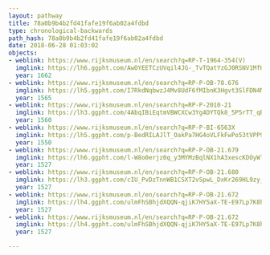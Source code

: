 ```yaml
---
layout: pathway
title: 78a0b9b4b2fd41fafe19f6ab02a4fdbd
type: chronological-backwards
path_hash: 78a0b9b4b2fd41fafe19f6ab02a4fdbd
date: 2018-06-28 01:03:02
objects:
- weblink: https://www.rijksmuseum.nl/en/search?q=RP-T-1964-354(V)
  imglink: https://lh6.ggpht.com/AwOYEETCzUVqil4JG-_TvTQatYzGJ0RSNV1MfHA6nFUzFK3QnQvJQqR-DzXSHmiD66Al9z-Q17cEVhjAy2mSj_ob5Q=s200
  year: 1662
- weblink: https://www.rijksmuseum.nl/en/search?q=RP-P-OB-78.676
  imglink: https://lh5.ggpht.com/I7RkdNqbwzJ4Mv8UdF6fMIbnK3Hgvt3SlFDN4MRRDjhIQq5OTeEUmTS62y9PUCOq4Wls79zHKJvvixH7gBFajQmCpGE=s200
  year: 1565
- weblink: https://www.rijksmuseum.nl/en/search?q=RP-P-2010-21
  imglink: https://lh3.ggpht.com/4AbqIBiEqtmVBWCXCw3Yg4DYTQk8_5P5rTT_qBigJIZitmVILY6dlhN07f3-8eCGnlvNMD6I8ie-jrQ55SsIicyQlg=s200
  year: 1560
- weblink: https://www.rijksmuseum.nl/en/search?q=RP-P-BI-6563X
  imglink: https://lh5.ggpht.com/p-BedRILAJlT_OakPa7HG4oVLFkFwPo53tVPP9Rm7U9VsHuEyCEbhSawkqoi-AhdTfVAqDkIdt-HYO8o6SQHjnjKWFY=s200
  year: 1550
- weblink: https://www.rijksmuseum.nl/en/search?q=RP-P-OB-21.679
  imglink: https://lh6.ggpht.com/l-W8o0erjz0q_y3MYMzBqlNX1hA3xescKDOyWlsHq-8vBWlrxMJE3N3CCIWEtKtGvpQewD2Ua5sVJ3O_pHBDsXIaDQU=s200
  year: 1527
- weblink: https://www.rijksmuseum.nl/en/search?q=RP-P-OB-21.680
  imglink: https://lh3.ggpht.com/cIU_PvDzTnnWB1CSXT2vSpwL_DxKr269HL9zy_Rrrwd5z5VDYAfEf8PKyjOjEgycDZ3kUozdeNSuFe6c4gzFsZzN4gU=s200
  year: 1527
- weblink: https://www.rijksmuseum.nl/en/search?q=RP-P-OB-21.672
  imglink: https://lh4.ggpht.com/ulmFhSBhjdXQQN-qjiK7HY5aX-TE-E97Lp7K8hl-PjMmVMyjv594VOHwB0yGpKkYdPrgqeroyrUiUjPe2BrQG5gBuA=s200
  year: 1527
- weblink: https://www.rijksmuseum.nl/en/search?q=RP-P-OB-21.672
  imglink: https://lh4.ggpht.com/ulmFhSBhjdXQQN-qjiK7HY5aX-TE-E97Lp7K8hl-PjMmVMyjv594VOHwB0yGpKkYdPrgqeroyrUiUjPe2BrQG5gBuA=s200
  year: 1527

---
```

